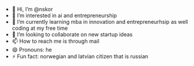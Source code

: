 - 👋 Hi, I’m @nskor
- 👀 I’m interested in ai and entrepreneurship
- 🌱 I’m currently learning mba in innovation and entrepreneurhsip as well coding at my free time
- 💞️ I’m looking to collaborate on new startup ideas
- 📫 How to reach me is through mail
- 😄 Pronouns: he
- ⚡ Fun fact: norwegian and latvian citizen that is russian

<!---
nskor-ai/nskor-ai is a ✨ special ✨ repository because its `README.md` (this file) appears on your GitHub profile.
You can click the Preview link to take a look at your changes.
--->
